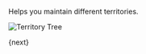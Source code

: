 Helps you maintain different territories.

<img class="screenshot" alt="Territory Tree" src="/assets/manual_erpnext_com/img/crm/territory-tree.png">

{next}